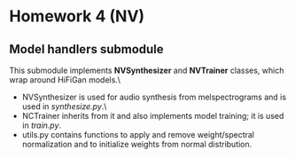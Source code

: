 # Homework 4 (NV)

## Model handlers submodule

This submodule implements **NVSynthesizer** and **NVTrainer** classes, which wrap around HiFiGan models.\
* NVSynthesizer is used for audio synthesis from melspectrograms and is used in *synthesize.py*.\
* NCTrainer inherits from it and also implements model training; it is used in *train.py*.
* utils.py contains functions to apply and remove weight/spectral normalization and to initialize weights from normal distribution. 
